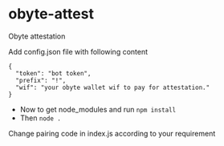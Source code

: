 # obyte-attest
Obyte attestation

Add config.json file with following content
```
{
  "token": "bot token",
  "prefix": "!",
  "wif": "your obyte wallet wif to pay for attestation."
}
```

- Now to get node_modules and run `npm install`
- Then `node .`

Change pairing code in index.js according to your requirement
